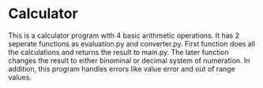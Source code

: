 # Calculator
This is a calculator program with 4 basic arithmetic operations. It has 2 seperate functions as evaluation.py and converter.py. First function does all the calculations and returns the result to main.py. The later function changes the result to either binominal or decimal system of numeration. In addition, this program handles errors like value error and out of range values.
